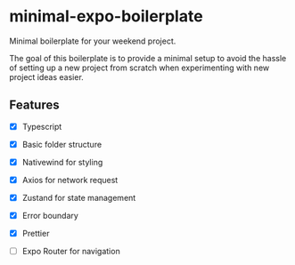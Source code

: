 # minimal-expo-boilerplate

Minimal boilerplate for your weekend project.

The goal of this boilerplate is to provide a minimal setup to avoid the hassle of setting up a new project from scratch when experimenting with new project ideas easier.
## Features

- [x] Typescript
- [x] Basic folder structure
- [x] Nativewind for styling
- [x] Axios for network request
- [x] Zustand for state management
- [x] Error boundary
- [x] Prettier
- [ ] Expo Router for navigation



